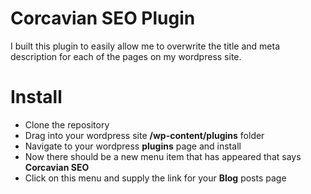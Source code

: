 # Corcavian SEO Plugin
I built this plugin to easily allow me to overwrite the title and meta description for each of the pages on my wordpress site.
# Install
* Clone the repository
* Drag into your wordpress site **/wp-content/plugins** folder
* Navigate to your wordpress **plugins** page and install
* Now there should be a new menu item that has appeared that says **Corcavian SEO**
* Click on this menu and supply the link for your **Blog** posts page